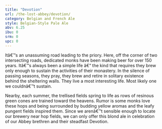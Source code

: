 ```yaml
---
title: "Devotion"
url: /the-lost-abbey/devotion/
category: Belgian and French Ale
style: Belgian-Style Pale Ale
abv: 6.25
ibu: 0
srm: 0
upc: 0
---
```

Itâ€™s an unassuming road leading to the priory. Here, off the corner of two intersecting roads, dedicated monks have been making beer for over 150 years. Itâ€™s always been a simple life â€“ the kind that requires they brew only enough to sustain the activities of their monastery. In the silence of passing seasons, they pray, they brew and retire in solitary existence behind the sheltering walls. They live a most interesting life. Most likely one we couldnâ€™t sustain.

Nearby, each summer, the trellised fields spring to life as rows of resinous green cones are trained toward the heavens. Rumor is some monks love these hops and being surrounded by budding yellow aromas and the leafy pungent fields inspired them. Since we arenâ€™t sensible enough to locate our brewery near hop fields, we can only offer this blond ale in celebration of our Abbey brethren and their steadfast Devotion.
